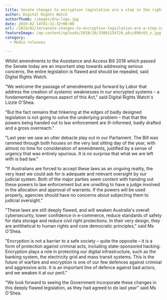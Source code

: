 ```yaml
---
title: Senate changes to encryption legislation are a step in the right direction
author: Digital Rights Watch
authorThumb: /images/drw-logo.jpg
date: 2019-02-14T01:31:32+00:00
url: /2019/02/14/senate-changes-to-encryption-legislation-are-a-step-in-the-right-direction/
featureImage: /wp-content/uploads/2018/10/33091154720_a8cc890c65_z.jpg
category:
  - Media releases

---
```

Whilst amendments to the Assistance and Access Bill 2018 which passed the Senate today are an important step towards addressing serious concerns, the entire legislation is flawed and should be repealed, said Digital Rights Watch.


"We welcome the passage of amendments put forward by Labor that address the creation of systemic weaknesses in our encrypted systems &#8211; a fundamentally dangerous aspect of this Act," said Digital Rights Watch's Lizzie O'Shea.


"But the fact remains that tinkering at the edges of badly designed legislation is not going to solve the underlying problem &#8211; that that the powers being handed out to law enforcement are ill-informed, badly drafted and a gross overreach."


"Last year we saw an utter debacle play out in our Parliament. The Bill was rammed through both houses on the very last sitting day of the year, with almost no time for consideration of amendments, justified by a sense of urgency that was entirely spurious. It is no surprise that what we are left with is bad law."


"If Australians are forced to accept these laws as an ongoing reality, the very least we could ask for is adequate and relevant oversight by our judicial system. Both of the major parties seem content with handing out these powers to law enforcement but are unwilling to have a judge involved in the allocation and approval of warrants. If the powers will be used properly, agencies should have no concerns about subjecting them to judicial oversight."


"These laws are still deeply flawed, and will weaken Australia's overall cybersecurity, lower confidence in e-commerce, reduce standards of safety for data storage and reduce civil right protections. In their very design, they are antithetical to human rights and core democratic principles," said Ms O'Shea.


"Encryption is not a barrier to a safe society – quite the opposite – it is a form of protection against criminal acts, including state-sponsored hacking. Encryption plays a role in protecting our digital infrastructure, such as the banking system, the electricity grid and mass transit systems. This is the future of warfare and encryption is one of our few defences against criminal and aggressive acts. It is an important line of defence against bad actors, and we weaken it at our peril."


"We look forward to seeing the Government incorporate these changes in this deeply flawed legislation, as they had agreed to do last year" said Ms O'Shea.
